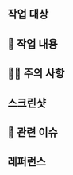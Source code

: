 <!-- 반드시 BE/FE 라벨과 리뷰어를 등록해주세요! -->

## 작업 대상
<!-- 작업한 대상을 자세히 설명해주세요. -->

## 📄 작업 내용
<!-- 작업한 내용을 간단히 요약해주세요. -->

## 🙋🏻 주의 사항
<!-- 리뷰어를 위해 복잡하거나 중요한 코드를 명시해주세요. -->

## 스크린샷
<!-- 필요한 경우 이해를 돕기위해 스크린샷을 올려주세요. -->

## 📎 관련 이슈
<!-- merge 시 close할 issue 번호를 입력해주세요. -->

<!-- closed #번호 --> 

## 레퍼런스
<!-- 작업 시 참고했던 문건의 URL을 남겨주세요 -->
